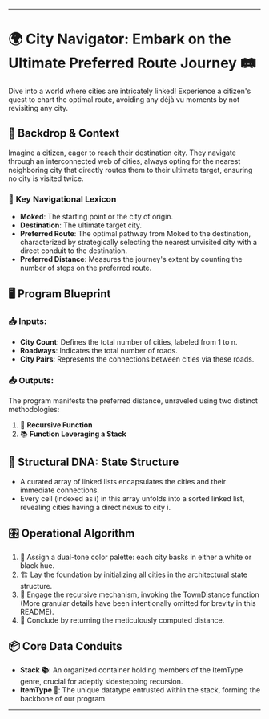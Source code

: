 

---

# 🌍 **City Navigator: Embark on the Ultimate Preferred Route Journey** 🛤️

Dive into a world where cities are intricately linked! Experience a citizen's quest to chart the optimal route, avoiding any déjà vu moments by not revisiting any city. 

## 📖 **Backdrop & Context**
Imagine a citizen, eager to reach their destination city. They navigate through an interconnected web of cities, always opting for the nearest neighboring city that directly routes them to their ultimate target, ensuring no city is visited twice. 

### 📍 **Key Navigational Lexicon**
- **Moked**: The starting point or the city of origin.
- **Destination**: The ultimate target city.
- **Preferred Route**: The optimal pathway from Moked to the destination, characterized by strategically selecting the nearest unvisited city with a direct conduit to the destination.
- **Preferred Distance**: Measures the journey's extent by counting the number of steps on the preferred route.

## 🖥️ **Program Blueprint**
### 📥 **Inputs**:
- **City Count**: Defines the total number of cities, labeled from 1 to n.
- **Roadways**: Indicates the total number of roads.
- **City Pairs**: Represents the connections between cities via these roads.

### 📤 **Outputs**:
The program manifests the preferred distance, unraveled using two distinct methodologies:
1. 🔄 **Recursive Function**
2. 📚 **Function Leveraging a Stack**

## 🧬 **Structural DNA: State Structure**
- A curated array of linked lists encapsulates the cities and their immediate connections.
- Every cell (indexed as i) in this array unfolds into a sorted linked list, revealing cities having a direct nexus to city i.

## 🎛️ **Operational Algorithm**
1. 🎨 Assign a dual-tone color palette: each city basks in either a white or black hue.
2. 🏗️ Lay the foundation by initializing all cities in the architectural state structure.
3. 🔄 Engage the recursive mechanism, invoking the TownDistance function (More granular details have been intentionally omitted for brevity in this README).
4. 📌 Conclude by returning the meticulously computed distance.

## 📦 **Core Data Conduits**
- **Stack 📚**: An organized container holding members of the ItemType genre, crucial for adeptly sidestepping recursion.
- **ItemType 🧩**: The unique datatype entrusted within the stack, forming the backbone of our program.

---





